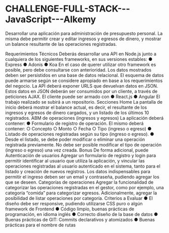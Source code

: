 # CHALLENGE-FULL-STACK---JavaScript---Alkemy
Desarrollar una aplicación para administración de presupuesto personal. La misma debe permitir crear y editar ingresos y egresos de dinero, y mostrar un balance resultante de las operaciones registradas.

Requerimientos Técnicos
Deberás desarrollar una API en Node.js junto a cualquiera de los siguientes frameworks,
en sus versiones estables:
● Express
● Adonis
● Koa
En el caso de querer utilizar otro framework es posible, pero debe consultarse con
anterioridad.
Los datos mostrados deben ser persistidos en una base de datos relacional. El esquema de
datos puede armarse según se considere apropiado en base a los requerimientos del
negocio. La API deberá exponer URLS que devuelvan datos en JSON.
Estos datos en JSON deberán ser consumidos por un cliente, a través de peticiones AJAX.
El cliente puede ser armado con
● React.js
● Angular
El trabajo realizado se subirá a un repositorio.
Secciones
Home
La pantalla de inicio deberá mostrar el balance actual, es decir, el resultante de los
ingresos y egresos de dinero cargados, y un listado de los últimos 10 registrados.
ABM de operaciones (ingresos y egresos)
La aplicación deberá contener:
● Formulario de registro de operación. El mismo deberá contener:
○ Concepto
○ Monto
○ Fecha
○ Tipo (ingreso o egreso)
● Listado de operaciones registradas según su tipo (ingreso o egreso).
● Desde el listado, se debe poder modificar o eliminar una operación registrada
previamente. No debe ser posible modificar el tipo de operación (ingreso o
egreso) una vez creada.
Bonus
De forma adicional, puede
Autenticación de usuarios
Agregar un formulario de registro y login para permitir identificar al usuario que utiliza la
aplicación, y vincular las operaciones registradas al usuario autenticado en el sistema,
tanto para el listado y creación de nuevos registros. Los datos indispensables para permitir
el ingreso deben ser un email y contraseña, pudiendo agregar los que se deseen.
Categorías de operaciones
Agregar la funcionalidad de categorizar las operaciones registradas en el gestor, como por
ejemplo, una categoría “comida” para categorizar egresos. Adicionalmente, agregar la
posibilidad de listar operaciones por categoría.
Criterios a Evaluar
● El diseño debe ser responsive, pudiendo utilizarse CSS puro o algún framework
de Frontend
● Código limpio, buenas prácticas de programación, en idioma inglés
● Correcto diseño de la base de datos
● Buenas prácticas de GIT: Commits declarativos y atomizados
● Buenas prácticas para el nombre de rutas
